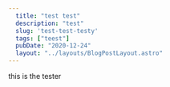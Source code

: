 ```yaml
---
  title: "test test"
  description: "test"
  slug: 'test-test-testy'
  tags: ["teest"]
  pubDate: "2020-12-24"
  layout: "../layouts/BlogPostLayout.astro"
---
```


this is the tester